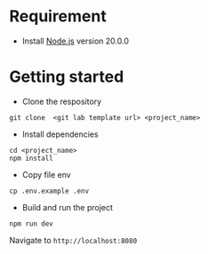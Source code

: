 # Requirement

- Install [Node.js](https://nodejs.org/en/) version 20.0.0

# Getting started

- Clone the respository

```
git clone  <git lab template url> <project_name>
```

- Install dependencies

```
cd <project_name>
npm install
```

- Copy file env

```
cp .env.example .env
```

- Build and run the project

```
npm run dev
```

Navigate to `http://localhost:8080`
